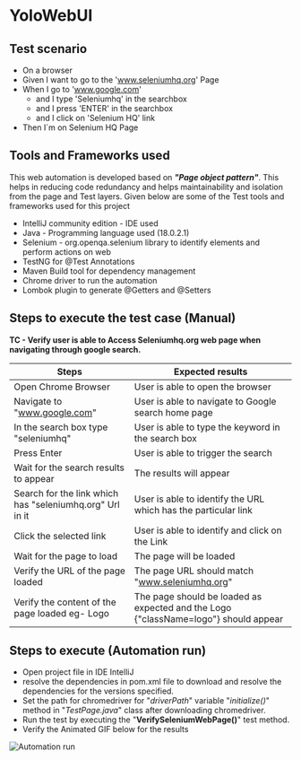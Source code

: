 # YoloWebUI
## Test scenario
- On a browser
- Given I want to go to the 'www.seleniumhq.org' Page
- When I go to 'www.google.com'
	- and I type 'Seleniumhq' in the searchbox
	- and I press 'ENTER' in the searchbox
	- and I click on 'Selenium HQ' link
- Then I´m on Selenium HQ Page

## Tools and Frameworks used
This web automation is developed based on ***"Page object pattern"***. This helps in reducing code redundancy and helps maintainability and isolation from the page and Test layers. Given below are some of the Test tools and frameworks used for this project

- IntelliJ community edition - IDE used
- Java - Programming language used (18.0.2.1)
- Selenium - org.openqa.selenium library to identify elements and perform actions on web
- TestNG for @Test Annotations
- Maven Build tool for dependency management
- Chrome driver to run the automation 
- Lombok plugin to generate @Getters and @Setters


## Steps to execute the test case (Manual)

**TC - Verify user is able to Access Seleniumhq.org web page when navigating through google search.**

| Steps | Expected results  |
| -------  | --- |
| Open Chrome Browser | User is able to open the browser |
| Navigate to "www.google.com" | User is able to navigate to Google search home page |
| In the search box type "seleniumhq" | User is able to type the keyword in the search box |
| Press Enter | User is able to trigger the search |
| Wait for the search results to appear | The results will appear |
| Search for the link which has "seleniumhq.org" Url in it | User is able to identify the URL which has the particular link |
| Click the selected link | User is able to identify and click on the Link |
| Wait for the page to load | The page will be loaded |
| Verify the URL of the page loaded | The page URL should match "www.seleniumhq.org" |
| Verify the content of the page loaded eg- Logo | The page should be loaded as expected and the Logo {"className=logo"} should appear  |

## Steps to execute (Automation run)
- Open project file in IDE IntelliJ
- resolve the dependencies in pom.xml file to download and resolve the dependencies for the versions specified.
- Set the path for chromedriver for "*driverPath*" variable "*initialize()*" method in "*TestPage.java*" class after downloading chromedriver.
- Run the test by executing the "**VerifySeleniumWebPage()**" test method.
- Verify the Animated GIF below for the results

![Automation run](https://user-images.githubusercontent.com/53547532/187036872-e9910202-569e-467e-ad35-ad4c507dfbd8.gif)

